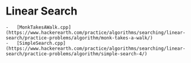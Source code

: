 # Linear Search

    -   [MonkTakesAWalk.cpp](https://www.hackerearth.com/practice/algorithms/searching/linear-search/practice-problems/algorithm/monk-takes-a-walk/)
    -   [SimpleSearch.cpp](https://www.hackerearth.com/practice/algorithms/searching/linear-search/practice-problems/algorithm/simple-search-4/)